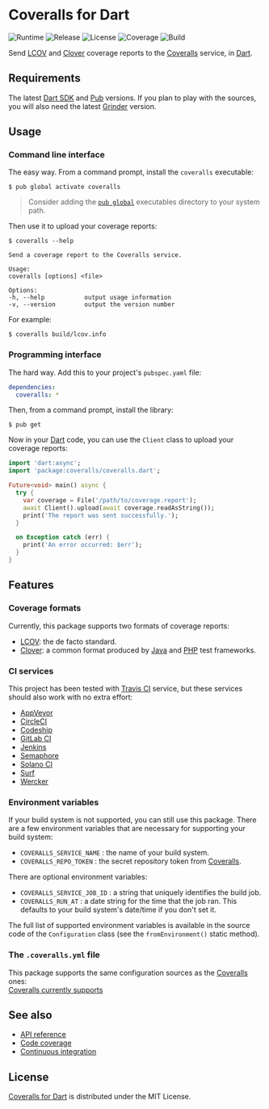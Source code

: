 # Coveralls for Dart
![Runtime](https://img.shields.io/badge/dart-%3E%3D1.24-brightgreen.svg) ![Release](https://img.shields.io/pub/v/coveralls.svg) ![License](https://img.shields.io/badge/license-MIT-blue.svg) ![Coverage](https://coveralls.io/repos/github/cedx/coveralls.dart/badge.svg) ![Build](https://travis-ci.com/cedx/coveralls.dart.svg)

Send [LCOV](http://ltp.sourceforge.net/coverage/lcov.php) and [Clover](https://www.atlassian.com/software/clover) coverage reports to the [Coveralls](https://coveralls.io) service, in [Dart](https://www.dartlang.org).

## Requirements
The latest [Dart SDK](https://www.dartlang.org/tools/sdk) and [Pub](https://www.dartlang.org/tools/pub) versions.
If you plan to play with the sources, you will also need the latest [Grinder](http://google.github.io/grinder.dart) version.

## Usage

### Command line interface
The easy way. From a command prompt, install the `coveralls` executable:

```shell
$ pub global activate coveralls
```

> Consider adding the [`pub global`](https://www.dartlang.org/tools/pub/cmd/pub-global) executables directory to your system path.

Then use it to upload your coverage reports:

```shell
$ coveralls --help

Send a coverage report to the Coveralls service.

Usage:
coveralls [options] <file>

Options:
-h, --help           output usage information
-v, --version        output the version number
```

For example:

```shell
$ coveralls build/lcov.info
```

### Programming interface
The hard way. Add this to your project's `pubspec.yaml` file:

```yaml
dependencies:
  coveralls: *
```

Then, from a command prompt, install the library:

```shell
$ pub get
```

Now in your [Dart](https://www.dartlang.org) code, you can use the `Client` class to upload your coverage reports:

```dart
import 'dart:async';
import 'package:coveralls/coveralls.dart';

Future<void> main() async {
  try {
    var coverage = File('/path/to/coverage.report');
    await Client().upload(await coverage.readAsString());
    print('The report was sent successfully.');
  }

  on Exception catch (err) {
    print('An error occurred: $err');
  }
}
```

## Features

### Coverage formats
Currently, this package supports two formats of coverage reports:
- [LCOV](http://ltp.sourceforge.net/coverage/lcov.php): the de facto standard.
- [Clover](https://www.atlassian.com/software/clover): a common format produced by [Java](https://www.java.com) and [PHP](https://secure.php.net) test frameworks.

### CI services
This project has been tested with [Travis CI](https://travis-ci.com) service, but these services should also work with no extra effort:
- [AppVeyor](https://www.appveyor.com)
- [CircleCI](https://circleci.com)
- [Codeship](https://codeship.com)
- [GitLab CI](https://gitlab.com)
- [Jenkins](https://jenkins.io)
- [Semaphore](https://semaphoreci.com)
- [Solano CI](https://ci.solanolabs.com)
- [Surf](https://github.com/surf-build/surf)
- [Wercker](http://www.wercker.com)

### Environment variables
If your build system is not supported, you can still use this package.
There are a few environment variables that are necessary for supporting your build system:
- `COVERALLS_SERVICE_NAME` : the name of your build system.
- `COVERALLS_REPO_TOKEN` : the secret repository token from [Coveralls](https://coveralls.io).

There are optional environment variables:
- `COVERALLS_SERVICE_JOB_ID` : a string that uniquely identifies the build job.
- `COVERALLS_RUN_AT` : a date string for the time that the job ran. This defaults to your build system's date/time if you don't set it.

The full list of supported environment variables is available in the source code of the `Configuration` class (see the `fromEnvironment()` static method).

### The `.coveralls.yml` file
This package supports the same configuration sources as the [Coveralls](https://coveralls.io) ones:  
[Coveralls currently supports](https://coveralls.zendesk.com/hc/en-us/articles/201347419-Coveralls-currently-supports)

## See also
- [API reference](https://dev.belin.io/coveralls.dart)
- [Code coverage](https://coveralls.io/github/cedx/coveralls.dart)
- [Continuous integration](https://travis-ci.com/cedx/coveralls.dart)

## License
[Coveralls for Dart](https://github.com/cedx/coveralls.dart) is distributed under the MIT License.

